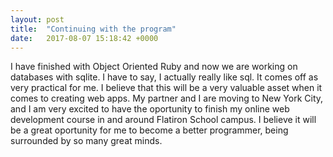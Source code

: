 ```yaml
---
layout: post
title:  "Continuing with the program"
date:   2017-08-07 15:18:42 +0000
---
```


I have finished with Object Oriented Ruby and now we are working on databases with sqlite. I have to say, I actually really like sql. It comes off as very practical for me. I believe that this will be a very valuable asset when it comes to creating web apps. 
My partner and I are moving to New York City, and I am very excited to have the oportunity to finish my online web development course in and around Flatiron School campus. I believe it will be a great oportunity for me to become a better programmer, being surrounded by so many great minds. 
